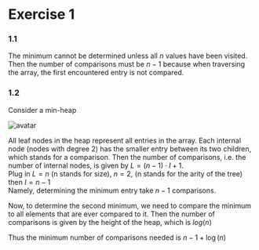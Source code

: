  <!-- Author: Yuxuan Jiang | Group 10 -->
 <!--CS225 Homework 3 Q1   -->
# Exercise 1
### 1.1
The minimum cannot be determined unless all $n$ values have been visited. Then the number of comparisons must be $n-1$ because when traversing the array, the first encountered entry is not compared.
### 1.2
Consider a min-heap

![avatar](~/2021SA/CS225/rtrepo/HW/HW3/Q1/SecondMinimum.pngSecondMinimum.png)

All leaf nodes in the heap represent all entries in the array. Each internal node (nodes with degree 2) has the smaller entry between its two children, which stands for a comparison. Then the number of comparisons, i.e. the number of internal nodes, is given by $L = (n-1)\cdot I + 1$.  
Plug in $L = n$ (n stands for size), $n = 2$, (n stands for the arity of the tree) then $I = n - 1$   
Namely, determining the minimum entry take $n-1$ comparisons.

Now, to determine the second minimum, we need to compare the minimum to all elements that are ever compared to it. Then the number of comparisons is given by the height of the heap, which is $log(n)$

Thus the minimum number of comparisons needed is $n-1 + \log(n)$